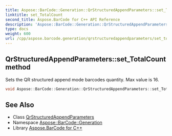 ```yaml
---
title: Aspose::BarCode::Generation::QrStructuredAppendParameters::set_TotalCount method
linktitle: set_TotalCount
second_title: Aspose.BarCode for C++ API Reference
description: 'Aspose::BarCode::Generation::QrStructuredAppendParameters::set_TotalCount method. Sets the QR structured append mode barcodes quantity. Max value is 16 in C++.'
type: docs
weight: 600
url: /cpp/aspose.barcode.generation/qrstructuredappendparameters/set_totalcount/
---
```

## QrStructuredAppendParameters::set_TotalCount method


Sets the QR structured append mode barcodes quantity. Max value is 16.

```cpp
void Aspose::BarCode::Generation::QrStructuredAppendParameters::set_TotalCount(int32_t value)
```

## See Also

* Class [QrStructuredAppendParameters](../)
* Namespace [Aspose::BarCode::Generation](../../)
* Library [Aspose.BarCode for C++](../../../)
